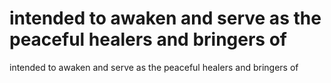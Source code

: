 # intended to awaken and serve as the peaceful healers and bringers of

intended to awaken and serve as the peaceful healers and bringers of